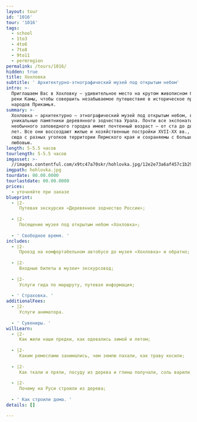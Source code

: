 ```yaml
---
layout: tour
id: '1016'
tour: '1016'
tags:
  - school
  - 1to3
  - 4to6
  - 7to8
  - 9to11
  - permregion
permalink: /tours/1016/
hidden: true
title: Хохловка
subtitle: ' Архитектурно-этнографический музей под открытым небом'
intro: >-
  Приглашаем Вас в Хохловку – удивительное место на крутом живописном берегу
  реки Камы, чтобы совершить незабываемое путешествие в историческое прошлое
  народов Прикамья.
summary: >-
  Хохловка – архитектурно – этнографический музей под открытым небом, включающий
  уникальные памятники деревянного зодчества Урала. Почти все экспонаты этого
  необычного заповедного городка имеют почтенный возраст – от ста до двухсот
  лет. Все они воссоздают жилые и хозяйственные постройки XVII-XX вв., свезенные
  сюда с разных уголков территории Пермского края и сохраняемы с большой
  любовью.
length: 5-5.5 часов
tourlength: 5-5.5 часов
imgasset: >-
  //images.contentful.com/x9tc47a70skr/hohlovka.jpg/12e2e73a6af457c1b29580a69426bfb7/hohlovka.jpg
imgpath: hohlovka.jpg
tourdate: 00.00.0000
tourlastdate: 00.00.0000
prices:
  - уточняйте при заказе
blueprint:
  - |2-
     Путевая экскурсия «Деревянное зодчество России»; 
     
  - |2-
     Посещение музея под открытым небом «Хохловка»; 
     
  - ' Свободное время. '
includes:
  - |2-
     Проезд на комфортабельном автобусе до музея «Хохловка» и обратно; 
     
  - |2-
     Входные билеты в музеи+ экскурсовод; 
     
  - |2-
     Услуги гида по маршруту, путевая информация; 
     
  - ' Страховка. '
additionalFees:
  - |2-
     Услуги аниматора. 
     
  - ' Сувениры. '
willLearn:
  - |2-
     Как жили наши предки, как одевались зимой и летом; 
     
  - |2-
     Каким ремеслами занимались, чем землю пахали, как траву косили; 
     
  - |2-
     Как ткали и пряли, посуду из дерева и глины получали, соль варили, на охоту ходили; 
     
  - |2-
     Почему на Руси строили из дерева; 
     
  - ' Как строили дома. '
details: []

---
```


